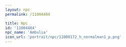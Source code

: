 ```yaml
---
layout: npc
permalink: /11004484

title: Npc
id: '11004484'
npc_name: 'Ambulia'
icon_url: 'portrait/npc/11000172_h_normalman1_p.png'
---
```

